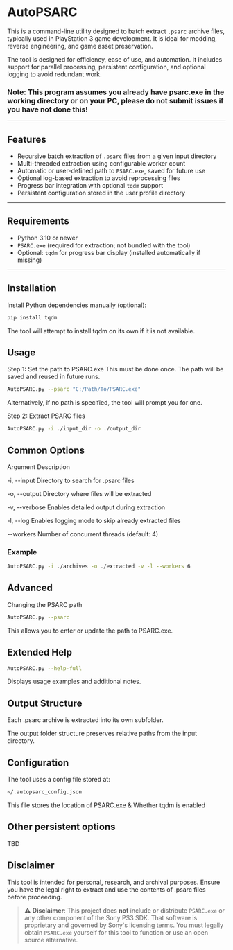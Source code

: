 # AutoPSARC
This is a command-line utility designed to batch extract `.psarc` archive files, typically used in PlayStation 3 game development. It is ideal for modding, reverse engineering, and game asset preservation.

The tool is designed for efficiency, ease of use, and automation. It includes support for parallel processing, persistent configuration, and optional logging to avoid redundant work.

### Note: This program assumes you already have psarc.exe in the working directory or on your PC, please do not submit issues if you have not done this!

---

## Features

- Recursive batch extraction of `.psarc` files from a given input directory
- Multi-threaded extraction using configurable worker count
- Automatic or user-defined path to `PSARC.exe`, saved for future use
- Optional log-based extraction to avoid reprocessing files
- Progress bar integration with optional `tqdm` support
- Persistent configuration stored in the user profile directory

---

## Requirements

- Python 3.10 or newer
- `PSARC.exe` (required for extraction; not bundled with the tool)
- Optional: `tqdm` for progress bar display (installed automatically if missing)

---

## Installation

Install Python dependencies manually (optional):

```bash
pip install tqdm
```
The tool will attempt to install tqdm on its own if it is not available.

## Usage
Step 1: Set the path to PSARC.exe
This must be done once. The path will be saved and reused in future runs.

```bash
AutoPSARC.py --psarc "C:/Path/To/PSARC.exe"
```
Alternatively, if no path is specified, the tool will prompt you for one.

Step 2: Extract PSARC files
```bash
AutoPSARC.py -i ./input_dir -o ./output_dir
```

## Common Options
Argument	    Description

-i,   --input	  Directory to search for .psarc files

-o,   --output	  Directory where files will be extracted

-v,   --verbose	  Enables detailed output during extraction

-l,   --log	  Enables logging mode to skip already extracted files

--workers	  Number of concurrent threads (default: 4)


### Example
```bash
AutoPSARC.py -i ./archives -o ./extracted -v -l --workers 6
```

## Advanced
Changing the PSARC path
```bash
AutoPSARC.py --psarc
```
This allows you to enter or update the path to PSARC.exe.

## Extended Help
```bash
AutoPSARC.py --help-full
```
Displays usage examples and additional notes.

## Output Structure
Each .psarc archive is extracted into its own subfolder.

The output folder structure preserves relative paths from the input directory.

## Configuration
The tool uses a config file stored at:

```bash
~/.autopsarc_config.json
```
This file stores the location of PSARC.exe & Whether tqdm is enabled

## Other persistent options
TBD


## Disclaimer
This tool is intended for personal, research, and archival purposes. Ensure you have the legal right to extract and use the contents of .psarc files before proceeding.

> ⚠️ **Disclaimer**: This project does **not** include or distribute `PSARC.exe` or any other component of the Sony PS3 SDK. That software is proprietary and governed by Sony's licensing terms. You must legally obtain `PSARC.exe` yourself for this tool to function or use an open source alternative.
